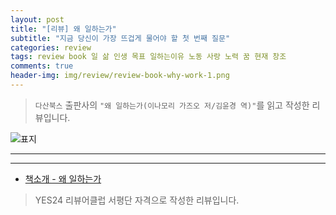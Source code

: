 ```yaml
---  
layout: post  
title: "[리뷰] 왜 일하는가"  
subtitle: "지금 당신이 가장 뜨겁게 물어야 할 첫 번째 질문"  
categories: review  
tags: review book 일 삶 인생 목표 일하는이유 노동 사랑 노력 꿈 현재 창조     
comments: true  
header-img: img/review/review-book-why-work-1.png
---  
```

  
> `다산북스` 출판사의 `"왜 일하는가(이나모리 가즈오 저/김윤경 역)"`를 읽고 작성한 리뷰입니다.  

![표지](https://theorydb.github.io/assets/img/review/review-book-why-work-1.png)  

---

---

* [책소개 - 왜 일하는가](http://www.yes24.com/Product/Goods/99184511)

> YES24 리뷰어클럽 서평단 자격으로 작성한 리뷰입니다.